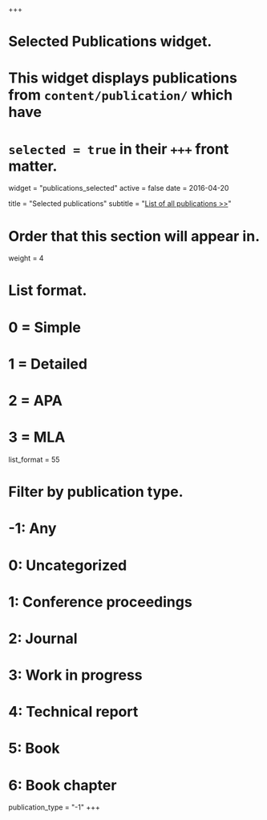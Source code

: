 +++
# Selected Publications widget.
# This widget displays publications from `content/publication/` which have
# `selected = true` in their `+++` front matter.
widget = "publications_selected"
active = false
date = 2016-04-20

title = "Selected publications"
subtitle = "[List of all publications >>](publication/)"

# Order that this section will appear in.
weight = 4

# List format.
#   0 = Simple
#   1 = Detailed
#   2 = APA
#   3 = MLA
list_format = 55

# Filter by publication type.
# -1: Any
#  0: Uncategorized
#  1: Conference proceedings
#  2: Journal
#  3: Work in progress
#  4: Technical report
#  5: Book
#  6: Book chapter
publication_type = "-1"
+++